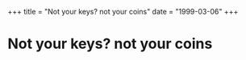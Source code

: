 +++
title = "Not your keys? not your coins"
date = "1999-03-06"
+++



# Not your keys? not your coins

<br><br><br>

<nft-card contractAddress="0x495f947276749ce646f68ac8c248420045cb7b5e" tokenId="21217790705324758101175761062786421039733409879261131814667265907486881742849"> </nft-card> <script src="https://unpkg.com/embeddable-nfts/dist/nft-card.min.js"></script>